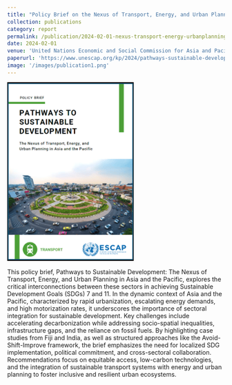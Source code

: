 ```yaml
---
title: "Policy Brief on the Nexus of Transport, Energy, and Urban Planning in Asia and the Pacific"
collection: publications
category: report
permalink: /publication/2024-02-01-nexus-transport-energy-urbanplanning
date: 2024-02-01
venue: 'United Nations Economic and Social Commission for Asia and Pacific'
paperurl: 'https://www.unescap.org/kp/2024/pathways-sustainable-development-nexus-transport-energy-and-urban-planning-asia-and-pacific'
image: '/images/publication1.png'
---
```

<a href="https://www.unescap.org/kp/2024/pathways-sustainable-development-nexus-transport-energy-and-urban-planning-asia-and-pacific" target="_blank">
  <img src="/images/nexus-2.png">
</a>

This policy brief, Pathways to Sustainable Development: The Nexus of Transport, Energy, and Urban Planning in Asia and the Pacific, explores the critical interconnections between these sectors in achieving Sustainable Development Goals (SDGs) 7 and 11. In the dynamic context of Asia and the Pacific, characterized by rapid urbanization, escalating energy demands, and high motorization rates, it underscores the importance of sectoral integration for sustainable development. Key challenges include accelerating decarbonization while addressing socio-spatial inequalities, infrastructure gaps, and the reliance on fossil fuels. By highlighting case studies from Fiji and India, as well as structured approaches like the Avoid-Shift-Improve framework, the brief emphasizes the need for localized SDG implementation, political commitment, and cross-sectoral collaboration. Recommendations focus on equitable access, low-carbon technologies, and the integration of sustainable transport systems with energy and urban planning to foster inclusive and resilient urban ecosystems.
